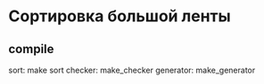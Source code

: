 # Сортировка большой ленты  

## compile 
sort: make sort
checker: make_checker
generator: make_generator



